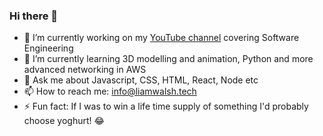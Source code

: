 ### Hi there 👋

- 🔭 I’m currently working on my [YouTube channel](https://www.youtube.com/channel/UCOBkCk_oR3VWcIW0GDKHwOw) covering Software Engineering
- 🌱 I’m currently learning 3D modelling and animation, Python and more advanced networking in AWS
- 💬 Ask me about Javascript, CSS, HTML, React, Node etc
- 📫 How to reach me: [info@liamwalsh.tech](mailto:info@liamwalsh.tech)
- ⚡ Fun fact: If I was to win a life time supply of something I'd probably choose yoghurt! 😂

